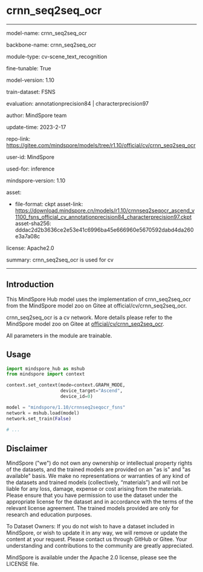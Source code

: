 # crnn_seq2seq_ocr

---

model-name: crnn_seq2seq_ocr

backbone-name: crnn_seq2seq_ocr

module-type: cv-scene_text_recognition

fine-tunable: True

model-version: 1.10

train-dataset: FSNS

evaluation: annotationprecision84 | characterprecision97

author: MindSpore team

update-time: 2023-2-17

repo-link: <https://gitee.com/mindspore/models/tree/r1.10/official/cv/crnn_seq2seq_ocr>

user-id: MindSpore

used-for: inference

mindspore-version: 1.10

asset:

-
    file-format: ckpt
    asset-link: <https://download.mindspore.cn/models/r1.10/crnnseq2seqocr_ascend_v1100_fsns_official_cv_annotationprecision84_characterprecision97.ckpt>
    asset-sha256: dddac2d2b3636ce2e53e41c6996ba45e666960e5670592dabd4da260e3a7a08c

license: Apache2.0

summary: crnn_seq2seq_ocr is used for cv

---

## Introduction

This MindSpore Hub model uses the implementation of crnn_seq2seq_ocr from the MindSpore model zoo on Gitee at official/cv/crnn_seq2seq_ocr.

crnn_seq2seq_ocr is a cv network. More details please refer to the MindSpore model zoo on Gitee at [official/cv/crnn_seq2seq_ocr](https://gitee.com/mindspore/models/blob/r1.10/official/cv/crnn_seq2seq_ocr/README.md).

All parameters in the module are trainable.

## Usage

```python
import mindspore_hub as mshub
from mindspore import context

context.set_context(mode=context.GRAPH_MODE,
                    device_target="Ascend",
                    device_id=0)

model = "mindspore/1.10/crnnseq2seqocr_fsns"
network = mshub.load(model)
network.set_train(False)

# ...
```

## Disclaimer

MindSpore ("we") do not own any ownership or intellectual property rights of the datasets, and the trained models are provided on an "as is" and "as available" basis. We make no representations or warranties of any kind of the datasets and trained models (collectively, “materials”) and will not be liable for any loss, damage, expense or cost arising from the materials. Please ensure that you have permission to use the dataset under the appropriate license for the dataset and in accordance with the terms of the relevant license agreement. The trained models provided are only for research and education purposes.

To Dataset Owners: If you do not wish to have a dataset included in MindSpore, or wish to update it in any way, we will remove or update the content at your request. Please contact us through GitHub or Gitee. Your understanding and contributions to the community are greatly appreciated.

MindSpore is available under the Apache 2.0 license, please see the LICENSE file.

